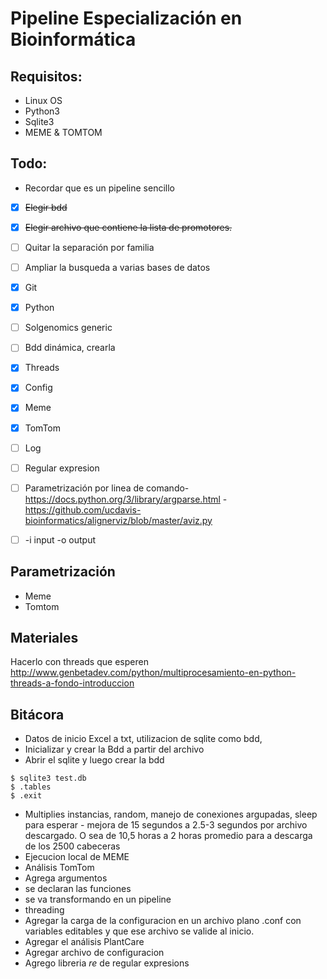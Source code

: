 # Pipeline Especialización en Bioinformática

## Requisitos:

+ Linux OS
+ Python3
+ Sqlite3
+ MEME & TOMTOM

## Todo:

+ Recordar que es un pipeline sencillo


- [x] ~~Elegir bdd~~
- [x] ~~Elegir archivo que contiene la lista de promotores.~~
- [ ] Quitar la separación por familia
- [ ] Ampliar la busqueda a varias bases de datos

- [x] Git
- [x] Python
- [ ] Solgenomics generic
- [ ] Bdd dinámica, crearla
- [x] Threads
- [x] Config
- [x] Meme  
- [x] TomTom
- [ ] Log
- [ ] Regular expresion
- [ ] Parametrización por linea de comando- https://docs.python.org/3/library/argparse.html - https://github.com/ucdavis-bioinformatics/alignerviz/blob/master/aviz.py
- [ ] -i input -o output

## Parametrización
+ Meme 
+ Tomtom

## Materiales
Hacerlo con threads que esperen http://www.genbetadev.com/python/multiprocesamiento-en-python-threads-a-fondo-introduccion

## Bitácora
+ Datos de inicio Excel a txt, utilizacion de sqlite como bdd,
+ Inicializar y crear la Bdd a partir del archivo
+ Abrir el sqlite y luego crear la bdd

```
$ sqlite3 test.db
$ .tables
$ .exit
```


+ Multiplies instancias, random, manejo de conexiones argupadas, sleep para esperar - mejora de 15 segundos a 2.5-3 segundos por archivo descargado. O sea de 10,5 horas a 2 horas promedio para a descarga de los 2500 cabeceras
+ Ejecucion local de MEME
+ Análisis TomTom
+ Agrega argumentos
+ se declaran las funciones
+ se va transformando en un pipeline
+ threading
+ Agregar la carga de la configuracion en un archivo plano .conf con variables editables y que ese archivo se valide al inicio.
+ Agregar el análisis PlantCare
+ Agregar archivo de configuracion
+ Agrego libreria *re* de regular expresions
